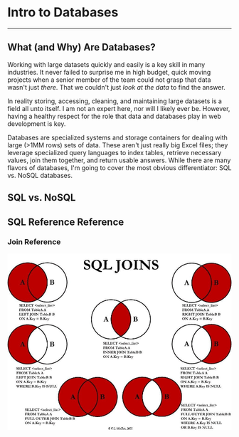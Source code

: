 # Intro to Databases

<hr>

## What (and Why) Are Databases?

Working with large datasets quickly and easily is a key skill in many industries. It never failed to surprise me in high budget, quick moving projects when a senior member of the team could not grasp that data wasn't just _there_. That we couldn't just _look at the data_ to find the answer.

In reality storing, accessing, cleaning, and maintaining large datasets is a field all unto itself. I am not an expert here, nor will I likely ever be. However, having a healthy respect for the role that data and databases play in web development is key.

Databases are specialized systems and storage containers for dealing with large (>1MM rows) sets of data. These aren't just really big Excel files; they leverage specialized query languages to index tables, retrieve necessary values, join them together, and return usable answers. While there are many flavors of databases, I'm going to cover the most obvious differentiator: SQL vs. NoSQL databases.

## SQL vs. NoSQL

## SQL Reference Reference

### Join Reference

[![SQL Reference](assets/images/sqlJoins.webp)](assets/images/sqlJoins.webp)
